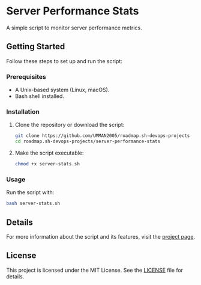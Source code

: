 # Server Performance Stats

A simple script to monitor server performance metrics.

## Getting Started

Follow these steps to set up and run the script:

### Prerequisites

- A Unix-based system (Linux, macOS).
- Bash shell installed.

### Installation

1. Clone the repository or download the script:

   ```bash
   git clone https://github.com/UMMAN2005/roadmap.sh-devops-projects
   cd roadmap.sh-devops-projects/server-performance-stats
   ```

2. Make the script executable:

   ```bash
   chmod +x server-stats.sh
   ```

### Usage

Run the script with:

```bash
bash server-stats.sh
```

## Details

For more information about the script and its features, visit the [project page](https://roadmap.sh/projects/server-stats).

## License

This project is licensed under the MIT License. See the [LICENSE](LICENSE) file for details.
